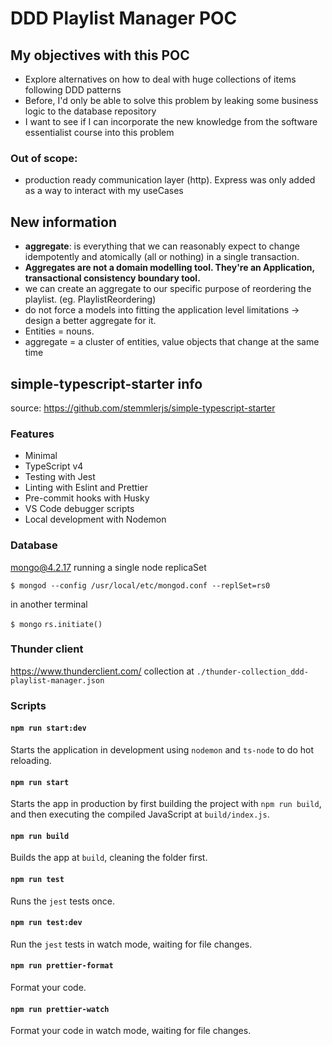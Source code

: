 # DDD Playlist Manager POC

## My objectives with this POC

- Explore alternatives on how to deal with huge collections of items following DDD patterns
- Before, I'd only be able to solve this problem by leaking some business logic to the database repository
- I want to see if I can incorporate the new knowledge from the software essentialist course into this problem

### Out of scope:

- production ready communication layer (http). Express was only added as a way to interact with my useCases

## New information

- **aggregate**: is everything that we can reasonably expect to change idempotently and atomically (all or nothing) in a single transaction.
- **Aggregates are not a domain modelling tool. They're an Application, transactional consistency boundary tool.**
- we can create an aggregate to our specific purpose of reordering the playlist. (eg. PlaylistReordering)
- do not force a models into fitting the application level limitations -> design a better aggregate for it.
- Entities = nouns.
- aggregate = a cluster of entities, value objects that change at the same time

## simple-typescript-starter info

source: https://github.com/stemmlerjs/simple-typescript-starter

### Features

- Minimal
- TypeScript v4
- Testing with Jest
- Linting with Eslint and Prettier
- Pre-commit hooks with Husky
- VS Code debugger scripts
- Local development with Nodemon

### Database

mongo@4.2.17 running a single node replicaSet

`$ mongod --config /usr/local/etc/mongod.conf --replSet=rs0`

in another terminal

`$ mongo`
`rs.initiate()`

### Thunder client

https://www.thunderclient.com/ collection at `./thunder-collection_ddd-playlist-manager.json`

### Scripts

#### `npm run start:dev`

Starts the application in development using `nodemon` and `ts-node` to do hot reloading.

#### `npm run start`

Starts the app in production by first building the project with `npm run build`, and then executing the compiled JavaScript at `build/index.js`.

#### `npm run build`

Builds the app at `build`, cleaning the folder first.

#### `npm run test`

Runs the `jest` tests once.

#### `npm run test:dev`

Run the `jest` tests in watch mode, waiting for file changes.

#### `npm run prettier-format`

Format your code.

#### `npm run prettier-watch`

Format your code in watch mode, waiting for file changes.
